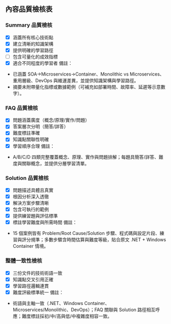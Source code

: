 ## 內容品質檢核表

### Summary 品質檢核
- [x] 涵蓋所有核心技術點
- [x] 建立清晰的知識架構
- [x] 提供明確的學習路徑
- [ ] 包含可量化的成效指標
- [x] 適合不同程度的學習者
備註：
- 已涵蓋 SOA→Microservices→Container、Monolithic vs Microservices、重用層級、DevOps 與維運差異，並提供知識架構與學習路徑。
- 摘要未附帶量化指標或數據範例（可補充如部署時間、故障率、延遲等示意數字）。

### FAQ 品質檢核
- [x] 問題涵蓋廣度（概念/原理/實作/問題）
- [x] 答案層次分明（簡答/詳答）
- [x] 難度標註準確
- [x] 知識點關聯性明確
- [x] 學習順序合理
備註：
- A/B/C/D 四類完整覆蓋概念、原理、實作與問題排解；每題具簡答/詳答、難度與關聯概念，並提供分層學習清單。

### Solution 品質檢核
- [x] 問題描述具體且真實
- [x] 根因分析深入透徹
- [x] 解決方案步驟清晰
- [x] 包含可執行的範例
- [x] 提供練習題與評估標準
- [x] 標註學習難度與所需時間
備註：
- 15 個案例皆有 Problem/Root Cause/Solution 步驟、程式碼與設定片段、練習與評分規準；多數步驟含時間估算與難度等級，貼合原文 .NET + Windows Container 情境。

### 整體一致性檢核
- [x] 三份文件的技術術語一致
- [x] 知識點交叉引用正確
- [x] 學習路徑邏輯連貫
- [x] 難度評級標準統一
備註：
- 術語與主軸一致（.NET、Windows Container、Microservices/Monolithic、DevOps）；FAQ 關聯與 Solution 路徑相互呼應；難度標註採初/中/高與低/中複雜度相容一致。